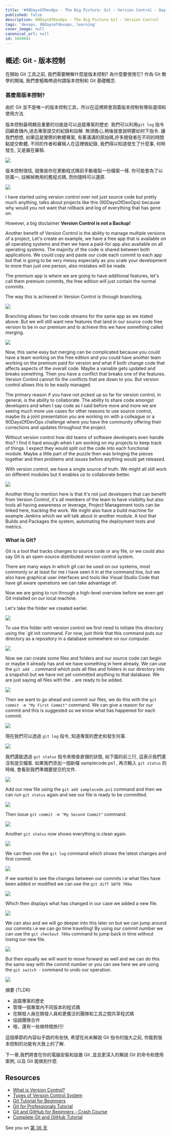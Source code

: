 ```yaml
---
title: '#90DaysOfDevOps - The Big Picture: Git - Version Control - Day 35'
published: false
description: 90DaysOfDevOps - The Big Picture Git - Version Control
tags: 'devops, 90daysofdevops, learning'
cover_image: null
canonical_url: null
id: 1049041
---
```

## 概述: Git - 版本控制

在開始 Git 工具之前, 我們需要瞭解什麼是版本控制? 為什麼要使用它? 作為 Git 教學的開端, 我們會粗略帶過何謂版本控制和 Git 基礎概念.  

### 甚麼是版本控制? 

由於 Git 並不是唯一的版本控制工具，所以在這裡將會涵蓋版本控制有哪些選項和使用方法. 

版本控制最明顯且重要的功能是可以追蹤專案的歷史. 我們可以利用`git log` 指令回顧倉儲內,過去專案提交的紀錄和註解. 無須擔心,稍後就會說明要如何下指令. 讓我們想想, 如果這是實際的軟體專案, 有著滿滿的原始碼,許多開發者在不同的時間點提交軟體, 不同的作者和審稿人在這裡做紀錄, 我們得以知道發生了什麼事, 何時發生, 又是誰在審稿. 

![](Images/Day35_Git1.png)

版本控制很炫, 就像是你在更動程式碼前手動複製一份檔案一樣. 你可能會為了以防萬一, 註解掉無用的舊程式碼, 而你隨時可以還原. 

![](Images/Day35_Git2.png)

I have started using version control over not just source code but pretty much anything, talks about projects like this (90DaysOfDevOps) because why would you not want that rollback and log of everything that has gone on. 

However, a big disclaimer **Version Control is not a Backup!**

Another benefit of Version Control is the ability to manage multiple versions of a project, Let's create an example, we have a free app that is available on all operating systems and then we have a paid-for app also available on all operating systems. The majority of the code is shared between both applications. We could copy and paste our code each commit to each app but that is going to be very messy especially as you scale your development to more than just one person, also mistakes will be made. 

The premium app is where we are going to have additional features, let's call them premium commits, the free edition will just contain the normal commits. 

The way this is achieved in Version Control is through branching. 

![](Images/Day35_Git3.png)

Branching allows for two code streams for the same app as we stated above. But we will still want new features that land in our source code free version to be in our premium and to achieve this we have something called merging. 

![](Images/Day35_Git4.png)

Now, this same easy but merging can be complicated because you could have a team working on the free edition and you could have another team working on the premium paid for version and what if both change code that affects aspects of the overall code. Maybe a variable gets updated and breaks something. Then you have a conflict that breaks one of the features. Version Control cannot fix the conflicts that are down to you. But version control allows this to be easily managed. 

The primary reason if you have not picked up so far for version control, in general, is the ability to collaborate. The ability to share code amongst developers and when I say code as I said before more and more we are seeing much more use cases for other reasons to use source control, maybe its a joint presentation you are working on with a colleague or a 90DaysOfDevOps challenge where you have the community offering their corrections and updates throughout the project. 

Without version control how did teams of software developers even handle this? I find it hard enough when I am working on my projects to keep track of things. I expect they would split out the code into each functional module. Maybe a little part of the puzzle then was bringing the pieces together and then problems and issues before anything would get released. 

With version control, we have a single source of truth. We might all still work on different modules but it enables us to collaborate better. 

![](Images/Day35_Git5.png)

Another thing to mention here is that it's not just developers that can benefit from Version Control, it's all members of the team to have visibility but also tools all having awareness or leverage, Project Management tools can be linked here, tracking the work. We might also have a build machine for example Jenkins which we will talk about in another module. A tool that Builds and Packages the system, automating the deployment tests and metrics. 

### What is Git? 

Git is a tool that tracks changes to source code or any file, or we could also say Git is an open-source distributed version control system. 

There are many ways in which git can be used on our systems, most commonly or at least for me I have seen it in at the command line, but we also have graphical user interfaces and tools like Visual Studio Code that have git aware operations we can take advantage of. 

Now we are going to run through a high-level overview before we even get Git installed on our local machine. 

Let's take the folder we created earlier. 

![](Images/Day35_Git2.png)

To use this folder with version control we first need to initiate this directory using the `git init command. For now, just think that this command puts our directory as a repository in a database somewhere on our computer. 

![](Images/Day35_Git6.png)

Now we can create some files and folders and our source code can begin or maybe it already has and we have something in here already. We can use the `git add .` command which puts all files and folders in our directory into a snapshot but we have not yet committed anything to that database. We are just saying all files with the `.` are ready to be added.   

![](Images/Day35_Git7.png)

Then we want to go ahead and commit our files, we do this with the `git commit -m "My First Commit"` command. We can give a reason for our commit and this is suggested so we know what has happened for each commit. 

![](Images/Day35_Git8.png)

現在我們可以透過 `git log` 指令, 知道專案的歷史和發生何事.

![](Images/Day35_Git9.png)

我們還能透過 `git status` 指令來檢查倉儲的狀態, 如下圖的前三行, 這表示我們還沒有提交檔案. 如果我們添加一個新檔 samplecode.ps1 , 再次輸入 `git status` 的時候, 會看到我們準備要提交的文件. 

![](Images/Day35_Git10.png)

Add our new file using the `git add samplecode.ps1` command and then we can run `git status` again and see our file is ready to be committed. 

![](Images/Day35_Git11.png)

Then issue `git commit -m "My Second Commit"` command.

![](Images/Day35_Git12.png)

Another `git status` now shows everything is clean again.

![](Images/Day35_Git13.png)

We can then use the `git log` command which shows the latest changes and first commit. 

![](Images/Day35_Git14.png)

If we wanted to see the changes between our commits i.e what files have been added or modified we can use the `git diff b8f8 709a`

![](Images/Day35_Git15.png)

Which then displays what has changed in our case we added a new file. 

![](Images/Day35_Git16.png)

We can also and we will go deeper into this later on but we can jump around our commits i.e we can go time travelling! By using our commit number we can use the `git checkout 709a` command to jump back in time without losing our new file. 

![](Images/Day35_Git17.png)

But then equally we will want to move forward as well and we can do this the same way with the commit number or you can see here we are using the `git switch -` command to undo our operation. 

![](Images/Day35_Git18.png)

摘要 (TLDR) 

- 追蹤專案的歷史
- 管理一個專案內不同版本的程式碼
- 在開發人員在開發人員和更廣泛的團隊和工具之間共享程式碼
- 協調團隊合作
- 哦，還有一些做時間旅行! 


這個章節的內容似乎跳的有些快, 希望在尚未解說 Git 指令的強大之前, 你能對版本控制的功能有大致上的了解. 

下一章,我們將會在你的電腦安裝和設置 Git ,並且更深入的解說 Git 的命令和使用案例, 以及 Git 能做到什麼.

## Resources 

- [What is Version Control?](https://www.youtube.com/watch?v=Yc8sCSeMhi4)
- [Types of Version Control System](https://www.youtube.com/watch?v=kr62e_n6QuQ)
- [Git Tutorial for Beginners](https://www.youtube.com/watch?v=8JJ101D3knE&t=52s) 
- [Git for Professionals Tutorial](https://www.youtube.com/watch?v=Uszj_k0DGsg) 
- [Git and GitHub for Beginners - Crash Course](https://www.youtube.com/watch?v=RGOj5yH7evk&t=8s) 
- [Complete Git and GitHub Tutorial](https://www.youtube.com/watch?v=apGV9Kg7ics)

See you on [第 36 天](day36.md) 

